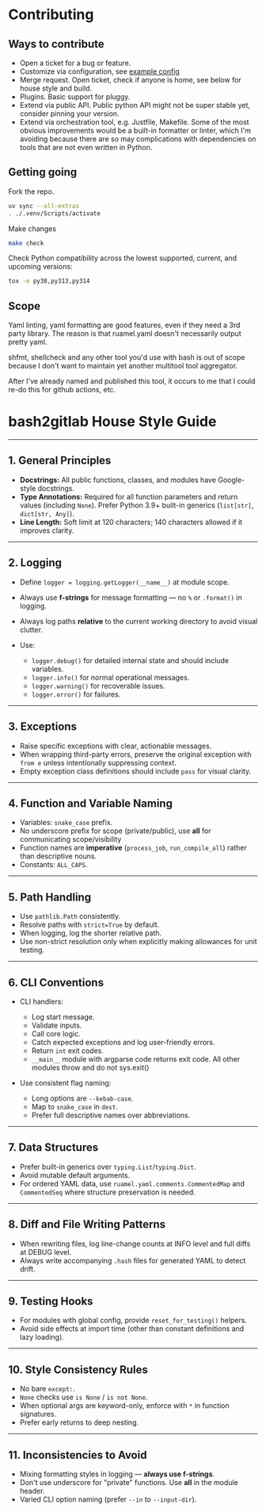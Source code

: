# Contributing

## Ways to contribute

- Open a ticket for a bug or feature.
- Customize via configuration, see [example config](examples/sample_config/pyproject.toml)
- Merge request. Open ticket, check if anyone is home, see below for house style and build.
- Plugins. Basic support for pluggy.
- Extend via public API. Public python API might not be super stable yet, consider pinning your version.
- Extend via orchestration tool, e.g. Justfile, Makefile. Some of the most obvious improvements would be a built-in
  formatter or linter, which I'm avoiding because there are so may complications with dependencies on tools that are not
  even written in Python.

## Getting going

Fork the repo.

```bash
uv sync --all-extras
. ./.venv/Scripts/activate
```

Make changes

```bash
make check
```

Check Python compatibility across the lowest supported, current, and upcoming versions:

```bash
tox -e py38,py313,py314
```

## Scope

Yaml linting, yaml formatting are good features, even if they need a 3rd party library. The reason is that ruamel.yaml
doesn't necessarily output pretty yaml.

shfmt, shellcheck and any other tool you'd use with bash is out of scope because I don't want to maintain yet another
multitool tool aggregator.

After I've already named and published this tool, it occurs to me that I could re-do this for github actions, etc.

# bash2gitlab House Style Guide

---

## 1. General Principles

- **Docstrings:** All public functions, classes, and modules have Google-style docstrings.
- **Type Annotations:** Required for all function parameters and return values (including `None`). Prefer Python 3.9+
  built-in generics (`list[str]`, `dict[str, Any]`).
- **Line Length:** Soft limit at 120 characters; 140 characters allowed if it improves clarity.

---

## 2. Logging

- Define `logger = logging.getLogger(__name__)` at module scope.
- Always use **f-strings** for message formatting — no `%` or `.format()` in logging.
- Always log paths **relative** to the current working directory to avoid visual clutter.
- Use:

  - `logger.debug()` for detailed internal state and should include variables.
  - `logger.info()` for normal operational messages.
  - `logger.warning()` for recoverable issues.
  - `logger.error()` for failures.

---

## 3. Exceptions

- Raise specific exceptions with clear, actionable messages.
- When wrapping third-party errors, preserve the original exception with `from e` unless intentionally suppressing
  context.
- Empty exception class definitions should include `pass` for visual clarity.

---

## 4. Function and Variable Naming

- Variables: `snake_case` prefix.
- No underscore prefix for scope (private/public), use __all__ for communicating scope/visibility
- Function names are **imperative** (`process_job`, `run_compile_all`) rather than descriptive nouns.
- Constants: `ALL_CAPS`.

---

## 5. Path Handling

- Use `pathlib.Path` consistently.
- Resolve paths with `strict=True` by default.
- When logging, log the shorter relative path.
- Use non-strict resolution only when explicitly making allowances for unit testing.

---

## 6. CLI Conventions

* CLI handlers:

    - Log start message.
    - Validate inputs.
    - Call core logic.
    - Catch expected exceptions and log user-friendly errors.
    - Return `int` exit codes.
    - `__main__` module with argparse code returns exit code. All other modules throw and do not sys.exit()


* Use consistent flag naming:

    - Long options are `--kebab-case`.
    - Map to `snake_case` in `dest`.
    - Prefer full descriptive names over abbreviations.

---

## 7. Data Structures

- Prefer built-in generics over `typing.List`/`typing.Dict`.
- Avoid mutable default arguments.
- For ordered YAML data, use `ruamel.yaml.comments.CommentedMap` and `CommentedSeq` where structure preservation is
  needed.

---

## 8. Diff and File Writing Patterns

- When rewriting files, log line-change counts at INFO level and full diffs at DEBUG level.
- Always write accompanying `.hash` files for generated YAML to detect drift.

---

## 9. Testing Hooks

- For modules with global config, provide `reset_for_testing()` helpers.
- Avoid side effects at import time (other than constant definitions and lazy loading).

---

## 10. Style Consistency Rules

- No bare `except:`.
- `None` checks use `is None` / `is not None`.
- When optional args are keyword-only, enforce with `*` in function signatures.
- Prefer early returns to deep nesting.

---

## 11. Inconsistencies to Avoid

- Mixing formatting styles in logging — **always use f-strings**.
- Don't use underscore for "private" functions. Use __all__ in the module header.
- Varied CLI option naming (prefer `--in` to `--input-dir`).
